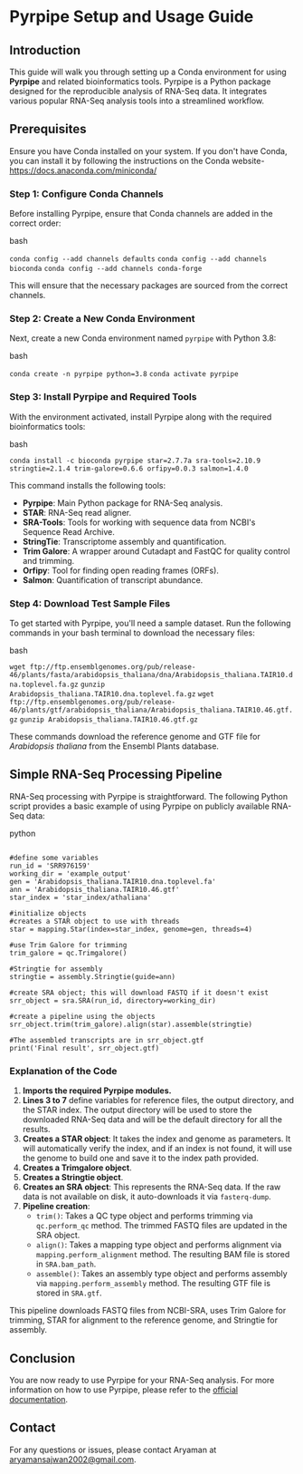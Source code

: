 

# Pyrpipe Setup and Usage Guide

## Introduction

This guide will walk you through setting up a Conda environment for using **Pyrpipe** and related bioinformatics tools. Pyrpipe is a Python package designed for the reproducible analysis of RNA-Seq data. It integrates various popular RNA-Seq analysis tools into a streamlined workflow.

## Prerequisites

Ensure you have Conda installed on your system. If you don't have Conda, you can install it by following the instructions on the Conda website-
https://docs.anaconda.com/miniconda/

### Step 1: Configure Conda Channels

Before installing Pyrpipe, ensure that Conda channels are added in the correct order:

bash

`conda config --add channels defaults`
`conda config --add channels bioconda`
`conda config --add channels conda-forge`

This will ensure that the necessary packages are sourced from the correct channels.

### Step 2: Create a New Conda Environment

Next, create a new Conda environment named `pyrpipe` with Python 3.8:

bash

`conda create -n pyrpipe python=3.8`
`conda activate pyrpipe` 

### Step 3: Install Pyrpipe and Required Tools

With the environment activated, install Pyrpipe along with the required bioinformatics tools:

bash

`conda install -c bioconda pyrpipe star=2.7.7a sra-tools=2.10.9 stringtie=2.1.4 trim-galore=0.6.6 orfipy=0.0.3 salmon=1.4.0` 

This command installs the following tools:

-   **Pyrpipe**: Main Python package for RNA-Seq analysis.
-   **STAR**: RNA-Seq read aligner.
-   **SRA-Tools**: Tools for working with sequence data from NCBI's Sequence Read Archive.
-   **StringTie**: Transcriptome assembly and quantification.
-   **Trim Galore**: A wrapper around Cutadapt and FastQC for quality control and trimming.
-   **Orfipy**: Tool for finding open reading frames (ORFs).
-   **Salmon**: Quantification of transcript abundance.

### Step 4: Download Test Sample Files

To get started with Pyrpipe, you'll need a sample dataset. Run the following commands in your bash terminal to download the necessary files:

bash

`wget ftp://ftp.ensemblgenomes.org/pub/release-46/plants/fasta/arabidopsis_thaliana/dna/Arabidopsis_thaliana.TAIR10.dna.toplevel.fa.gz`
`gunzip Arabidopsis_thaliana.TAIR10.dna.toplevel.fa.gz`
`wget ftp://ftp.ensemblgenomes.org/pub/release-46/plants/gtf/arabidopsis_thaliana/Arabidopsis_thaliana.TAIR10.46.gtf.gz`
`gunzip Arabidopsis_thaliana.TAIR10.46.gtf.gz` 

These commands download the reference genome and GTF file for _Arabidopsis thaliana_ from the Ensembl Plants database.

## Simple RNA-Seq Processing Pipeline

RNA-Seq processing with Pyrpipe is straightforward. The following Python script provides a basic example of using Pyrpipe on publicly available RNA-Seq data:

python


```from pyrpipe import sra, qc, mapping, assembly

#define some variables
run_id = 'SRR976159'
working_dir = 'example_output'
gen = 'Arabidopsis_thaliana.TAIR10.dna.toplevel.fa'
ann = 'Arabidopsis_thaliana.TAIR10.46.gtf'
star_index = 'star_index/athaliana'

#initialize objects
#creates a STAR object to use with threads
star = mapping.Star(index=star_index, genome=gen, threads=4)

#use Trim Galore for trimming
trim_galore = qc.Trimgalore()

#Stringtie for assembly
stringtie = assembly.Stringtie(guide=ann)

#create SRA object; this will download FASTQ if it doesn't exist
srr_object = sra.SRA(run_id, directory=working_dir)

#create a pipeline using the objects
srr_object.trim(trim_galore).align(star).assemble(stringtie)

#The assembled transcripts are in srr_object.gtf
print('Final result', srr_object.gtf)
```


### Explanation of the Code

1.  **Imports the required Pyrpipe modules.**
2.  **Lines 3 to 7** define variables for reference files, the output directory, and the STAR index. The output directory will be used to store the downloaded RNA-Seq data and will be the default directory for all the results.
3.  **Creates a STAR object**: It takes the index and genome as parameters. It will automatically verify the index, and if an index is not found, it will use the genome to build one and save it to the index path provided.
4.  **Creates a Trimgalore object**.
5.  **Creates a Stringtie object**.
6.  **Creates an SRA object**: This represents the RNA-Seq data. If the raw data is not available on disk, it auto-downloads it via `fasterq-dump`.
7.  **Pipeline creation**:
    -   `trim()`: Takes a QC type object and performs trimming via `qc.perform_qc` method. The trimmed FASTQ files are updated in the SRA object.
    -   `align()`: Takes a mapping type object and performs alignment via `mapping.perform_alignment` method. The resulting BAM file is stored in `SRA.bam_path`.
    -   `assemble()`: Takes an assembly type object and performs assembly via `mapping.perform_assembly` method. The resulting GTF file is stored in `SRA.gtf`.

This pipeline downloads FASTQ files from NCBI-SRA, uses Trim Galore for trimming, STAR for alignment to the reference genome, and Stringtie for assembly.

## Conclusion

You are now ready to use Pyrpipe for your RNA-Seq analysis. For more information on how to use Pyrpipe, please refer to the [official documentation](https://pyrpipe.readthedocs.io/).


## Contact

For any questions or issues, please contact Aryaman at aryamansajwan2002@gmail.com.
